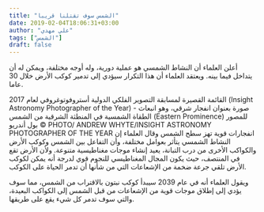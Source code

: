 ```yaml
---
title: "الشمس سوف تقتلنا قريبا"
date: 2019-02-04T18:06:31+03:00
author: "علي مهدي"
tags: ["الشمس"]
draft: false
---
```




أعلن العلماء أن النشاط الشمسي هو عملية دورية، وله أوجه مختلفة، ويمكن له أن يتداخل فيما بينه. ويعتقد العلماء أن هذا التكرار سيؤدي إلى تدمير كوكب الأرض خلال 30 عاما.

القائمة القصيرة لمسابقة التصوير الفلكي الدولية أستروفوتوغروفي لعام 2017 (Insight Astronomy Photographer of the Year) - صورة بعنوان انفجار شرقي، وهو انبعاث الطقاة الشمسية في المنطثة الشرقية من الشمس (Eastern Prominence)  للمصور بول أندريو
© PHOTO/ ANDREW WHYTE/INSIGHT ASTRONOMY PHOTOGRAPHER OF THE YEAR
انفجارات قوية تهز سطح الشمس
وقال العلماء إن النشاط الشمسي يتأثر بعوامل مختلفة، وأن التفاعل بين الشمس وكوكب الأرض والكواكب الأخرى من درب التبانة، يعيد إنشاء موجات مغناطيسية متنوعة. ولأن الأرض تقع في المنتصف، حيث يكون المجال المغناطيسي للنجوم قوي لدرجة أنه يمكن لكوكب الأرض تلقي جرعة ضخمة من الإشعاعات التي من شأنها أن تدمر الحياة على الكوكب.

ويقول العلماء أنه في عام 2039 سيبدأ كوكب نبتون بالاقتراب من الشمس، مما سوف يؤدي إلى إطلاق موجات قوية من الإشعاعات من قبل الشمس إلى الكواكب البعيدة، والتي سوف تدمر كل شيء يقع على طريقها.